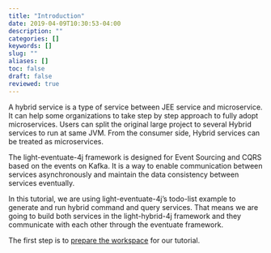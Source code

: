 ```yaml
---
title: "Introduction"
date: 2019-04-09T10:30:53-04:00
description: ""
categories: []
keywords: []
slug: ""
aliases: []
toc: false
draft: false
reviewed: true
---
```


A hybrid service is a type of service between JEE service and microservice. It can help some organizations to take step by step approach to fully adopt microservices. Users can split the original large project to several Hybrid services to run at same JVM. From the consumer side, Hybrid services can be treated as microservices.

The light-eventuate-4j framework is designed for Event Sourcing and CQRS based on the events on Kafka. It is a way to enable communication between services asynchronously and maintain the data consistency between services eventually. 

In this tutorial, we are using light-eventuate-4j’s todo-list example to generate and run hybrid command and query services. That means we are going to build both services in the light-hybrid-4j framework and they communicate with each other through the eventuate framework. 

The first step is to [prepare the workspace][] for our tutorial.

[prepare the workspace]: /tutorial/hybrid/todo-list/workspace/
